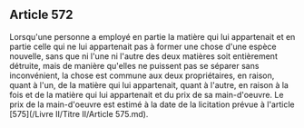 Article 572
----
Lorsqu'une personne a employé en partie la matière qui lui appartenait et en
partie celle qui ne lui appartenait pas à former une chose d'une espèce
nouvelle, sans que ni l'une ni l'autre des deux matières soit entièrement
détruite, mais de manière qu'elles ne puissent pas se séparer sans inconvénient,
la chose est commune aux deux propriétaires, en raison, quant à l'un, de la
matière qui lui appartenait, quant à l'autre, en raison à la fois et de la
matière qui lui appartenait et du prix de sa main-d'oeuvre. Le prix de la
main-d'oeuvre est estimé à la date de la licitation prévue à l'article [575](/Livre II/Titre II/Article 575.md).
